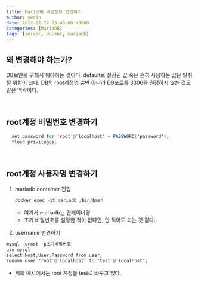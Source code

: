 ```yaml
---
title: MariaDB 계정정보 변경하기
author: yerin
date: 2022-11-27 23:40:00 +0900
categories: [MariaDB]
tags: [server, docker, mariadb]
---
```


## 왜 변경해야 하는가?

DB보안을 위해서 해야하는 것이다. default로 설정된 값 혹은 흔히 사용하는 값은 탈취될 위험이 크다.
DB의 root계정명 뿐만 아니라 DB포트를 3306을 권장하지 않는 것도 같은 맥락이다.

<br>

## root계정 비밀번호 변경하기

```java
  set password for 'root'@'localhost' = PASSWORD('password');
  flush privileges;
```

<br>

## root계정 사용자명 변경하기

1. mariadb container 진입
    
    ```java
    docker exec -it mariadb /bin/bash
    ```
    
    - 여기서 mariadb는 컨테이너명
    - 초기 비밀번호를 설정한 적이 없다면, 안 적어도 되는 것 같다.
    
2. username 변경하기

```java
mysql -uroot -p초기비밀번호
use mysql
select Host,User,Password from user;
rename user 'root'@'localhost' to 'test'@'localhost';
```

- 위의 예시에서는 root 계정을 test로 바꾸고 있다.
